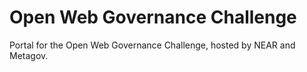 # Open Web Governance Challenge
Portal for the Open Web Governance Challenge, hosted by NEAR and Metagov.
